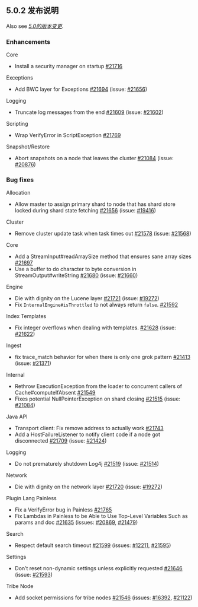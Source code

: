 ## 5.0.2 发布说明

Also see [_5.0的版本变更_](breaking-changes-5.0.html).

### Enhancements

Core 
    

  * Install a security manager on startup [#21716](https://github.com/elastic/elasticsearch/pull/21716)



Exceptions 
    

  * Add BWC layer for Exceptions [#21694](https://github.com/elastic/elasticsearch/pull/21694) (issue: [#21656](https://github.com/elastic/elasticsearch/issues/21656)) 



Logging 
    

  * Truncate log messages from the end [#21609](https://github.com/elastic/elasticsearch/pull/21609) (issue: [#21602](https://github.com/elastic/elasticsearch/issues/21602)) 



Scripting 
    

  * Wrap VerifyError in ScriptException [#21769](https://github.com/elastic/elasticsearch/pull/21769)



Snapshot/Restore 
    

  * Abort snapshots on a node that leaves the cluster [#21084](https://github.com/elastic/elasticsearch/pull/21084) (issue: [#20876](https://github.com/elastic/elasticsearch/issues/20876)) 



### Bug fixes

Allocation 
    

  * Allow master to assign primary shard to node that has shard store locked during shard state fetching [#21656](https://github.com/elastic/elasticsearch/pull/21656) (issue: [#19416](https://github.com/elastic/elasticsearch/issues/19416)) 



Cluster 
    

  * Remove cluster update task when task times out [#21578](https://github.com/elastic/elasticsearch/pull/21578) (issue: [#21568](https://github.com/elastic/elasticsearch/issues/21568)) 



Core 
    

  * Add a StreamInput#readArraySize method that ensures sane array sizes [#21697](https://github.com/elastic/elasticsearch/pull/21697)
  * Use a buffer to do character to byte conversion in StreamOutput#writeString [#21680](https://github.com/elastic/elasticsearch/pull/21680) (issue: [#21660](https://github.com/elastic/elasticsearch/issues/21660)) 



Engine 
    

  * Die with dignity on the Lucene layer [#21721](https://github.com/elastic/elasticsearch/pull/21721) (issue: [#19272](https://github.com/elastic/elasticsearch/issues/19272)) 
  * Fix `InternalEngine#isThrottled` to not always return `false`. [#21592](https://github.com/elastic/elasticsearch/pull/21592)



Index Templates 
    

  * Fix integer overflows when dealing with templates. [#21628](https://github.com/elastic/elasticsearch/pull/21628) (issue: [#21622](https://github.com/elastic/elasticsearch/issues/21622)) 



Ingest 
    

  * fix trace_match behavior for when there is only one grok pattern [#21413](https://github.com/elastic/elasticsearch/pull/21413) (issue: [#21371](https://github.com/elastic/elasticsearch/issues/21371)) 



Internal 
    

  * Rethrow ExecutionException from the loader to concurrent callers of Cache#computeIfAbsent [#21549](https://github.com/elastic/elasticsearch/pull/21549)
  * Fixes potential NullPointerException on shard closing [#21515](https://github.com/elastic/elasticsearch/pull/21515) (issue: [#21084](https://github.com/elastic/elasticsearch/issues/21084)) 



Java API 
    

  * Transport client: Fix remove address to actually work [#21743](https://github.com/elastic/elasticsearch/pull/21743)
  * Add a HostFailureListener to notify client code if a node got disconnected [#21709](https://github.com/elastic/elasticsearch/pull/21709) (issue: [#21424](https://github.com/elastic/elasticsearch/issues/21424)) 



Logging 
    

  * Do not prematurely shutdown Log4j [#21519](https://github.com/elastic/elasticsearch/pull/21519) (issue: [#21514](https://github.com/elastic/elasticsearch/issues/21514)) 



Network 
    

  * Die with dignity on the network layer [#21720](https://github.com/elastic/elasticsearch/pull/21720) (issue: [#19272](https://github.com/elastic/elasticsearch/issues/19272)) 



Plugin Lang Painless 
    

  * Fix a VerifyError bug in Painless [#21765](https://github.com/elastic/elasticsearch/pull/21765)
  * Fix Lambdas in Painless to be Able to Use Top-Level Variables Such as params and doc [#21635](https://github.com/elastic/elasticsearch/pull/21635) (issues: [#20869](https://github.com/elastic/elasticsearch/issues/20869), [#21479](https://github.com/elastic/elasticsearch/issues/21479)) 



Search 
    

  * Respect default search timeout [#21599](https://github.com/elastic/elasticsearch/pull/21599) (issues: [#12211](https://github.com/elastic/elasticsearch/issues/12211), [#21595](https://github.com/elastic/elasticsearch/issues/21595)) 



Settings 
    

  * Don’t reset non-dynamic settings unless explicitly requested [#21646](https://github.com/elastic/elasticsearch/pull/21646) (issue: [#21593](https://github.com/elastic/elasticsearch/issues/21593)) 



Tribe Node 
    

  * Add socket permissions for tribe nodes [#21546](https://github.com/elastic/elasticsearch/pull/21546) (issues: [#16392](https://github.com/elastic/elasticsearch/issues/16392), [#21122](https://github.com/elastic/elasticsearch/issues/21122)) 


